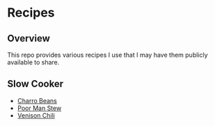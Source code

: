 # Recipes
## Overview
This repo provides various recipes I use that I may have them publicly
available to share.

## Slow Cooker
  * [Charro Beans](slow-cooker/charro-borracho-beans.md)
  * [Poor Man Stew](slow-cooker/poor-man-stew.md)
  * [Venison Chili](slow-cooker/venison-chili.md)
